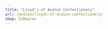 ```yaml
---
title: "Lloyd's of Avalon Confectionery"
url: /avalon/lloyds-of-avalon-confectionery/
shop: Süßwaren
---
```


